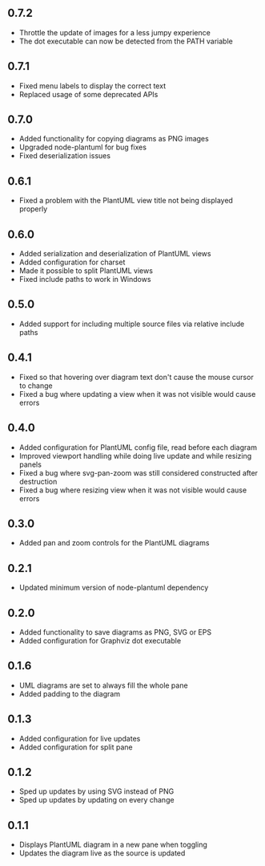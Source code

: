 ## 0.7.2
* Throttle the update of images for a less jumpy experience
* The dot executable can now be detected from the PATH variable

## 0.7.1
* Fixed menu labels to display the correct text
* Replaced usage of some deprecated APIs

## 0.7.0
* Added functionality for copying diagrams as PNG images
* Upgraded node-plantuml for bug fixes
* Fixed deserialization issues

## 0.6.1
* Fixed a problem with the PlantUML view title not being displayed properly

## 0.6.0
* Added serialization and deserialization of PlantUML views
* Added configuration for charset
* Made it possible to split PlantUML views
* Fixed include paths to work in Windows

## 0.5.0
* Added support for including multiple source files via relative include paths

## 0.4.1
* Fixed so that hovering over diagram text don't cause the mouse cursor to change
* Fixed a bug where updating a view when it was not visible would cause errors

## 0.4.0
* Added configuration for PlantUML config file, read before each diagram
* Improved viewport handling while doing live update and while resizing panels
* Fixed a bug where svg-pan-zoom was still considered constructed after destruction
* Fixed a bug where resizing view when it was not visible would cause errors

## 0.3.0
* Added pan and zoom controls for the PlantUML diagrams

## 0.2.1
* Updated minimum version of node-plantuml dependency

## 0.2.0
* Added functionality to save diagrams as PNG, SVG or EPS
* Added configuration for Graphviz dot executable

## 0.1.6
* UML diagrams are set to always fill the whole pane
* Added padding to the diagram

## 0.1.3
* Added configuration for live updates
* Added configuration for split pane

## 0.1.2
* Sped up updates by using SVG instead of PNG
* Sped up updates by updating on every change

## 0.1.1
* Displays PlantUML diagram in a new pane when toggling
* Updates the diagram live as the source is updated
